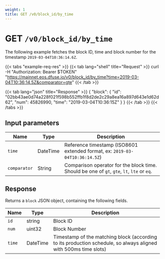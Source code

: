 ```yaml
---
weight: 1
title: GET /v0/block_id/by_time
---
```


# GET `/v0/block_id/by_time`

The following example fetches the block ID, time and block number for the timestamp `2019-03-04T10:36:14.6Z`.

{{< tabs "example-req-res" >}}
{{< tab lang="shell" title="Request" >}}
curl -H "Authorization: Bearer $TOKEN" \
  "https://mainnet.eos.dfuse.io/v0/block_id/by_time?time=2019-03-04T10:36:14.5Z&comparator=gte"
{{< /tab >}}

{{< tab lang="json" title="Response" >}}
{
  "block": {
    "id": "02bb43ae0d74a228f021f598b552ffb1f8d2de2c29a8ea16a897d643e1d62d62",
    "num": 45826990,
    "time": "2019-03-04T10:36:15Z"
  }
}
{{< /tab >}}
{{< /tabs >}}



## Input parameters

Name | Type | Description
-----|------|------------
`time` | DateTime | Reference timestamp (ISO8601 extended format, ex: `2019-03-04T10:36:14.5Z`)
`comparator` | String | Comparison operator for the block time. Should be one of `gt`, `gte`, `lt`, `lte` or `eq`.

## Response

Returns a `block` JSON object, containing the following fields.

Name | Type | Description
-----|------|------------
`id` | string | Block ID
`num` | uint32 | Block Number
`time` | DateTime | Timestamp of the matching block (according to its production schedule, so always aligned with 500ms time slots)


